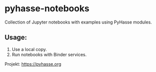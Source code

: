 # pyhasse-notebooks

Collection of Jupyter notebooks with examples using PyHasse modules.

## Usage:

1. Use a local copy.
2. Run notebooks with Binder services.

Projekt: https://pyhasse.org

